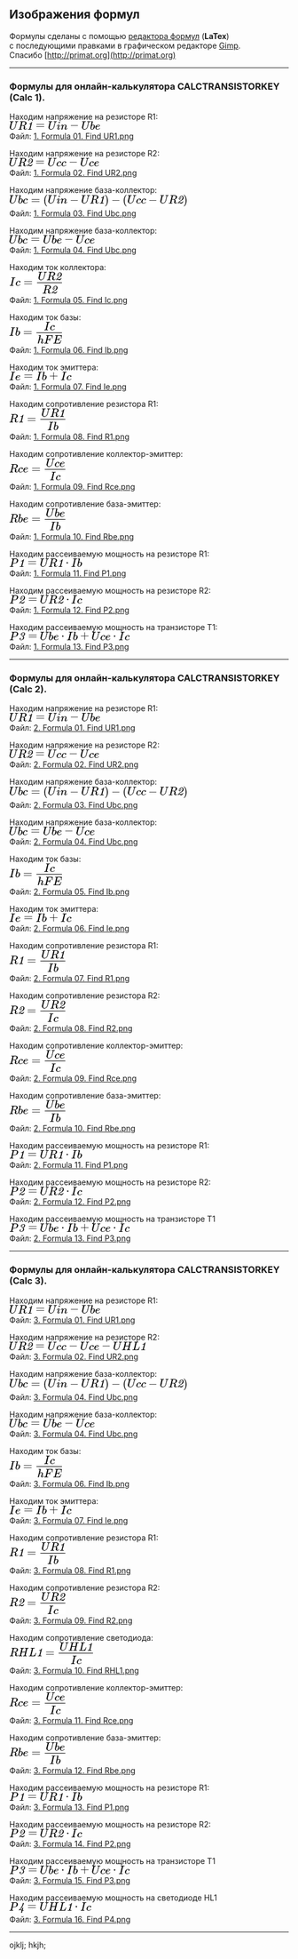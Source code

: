 ## Изображения формул

Формулы сделаны с помощью [редактора формул](http://primat.org/mathred/mathred.html "WEB-редактор формул") (**LaTex**)
<br>
с последующими правками в графическом редакторе [Gimp](https://www.gimp.org "Графический редактор Gimp").
<br>
Спасибо [http://primat.org](http://primat.org)

<hr>

### Формулы для онлайн-калькулятора CALCTRANSISTORKEY (Calc 1).

Находим напряжение на резисторе R1:
<br>
![](https://github.com/drilnet/electronics/blob/master/Bipolar%20transistor%20in%20key%20mode/Formulas/1.%20Formula%2001.%20Find%20UR1.png)
<br>
Файл: [1. Formula 01. Find UR1.png](https://github.com/drilnet/electronics/blob/master/Bipolar%20transistor%20in%20key%20mode/Formulas/1.%20Formula%2001.%20Find%20UR1.png "Находим напряжение на резисторе R1")

Находим напряжение на резисторе R2:
<br>
![](https://github.com/drilnet/electronics/blob/master/Bipolar%20transistor%20in%20key%20mode/Formulas/1.%20Formula%2002.%20Find%20UR2.png)
<br>
Файл: [1. Formula 02. Find UR2.png](https://github.com/drilnet/electronics/blob/master/Bipolar%20transistor%20in%20key%20mode/Formulas/1.%20Formula%2002.%20Find%20UR2.png "Находим напряжение на резисторе R2")

Находим напряжение база-коллектор:
<br>
![](https://github.com/drilnet/electronics/blob/master/Bipolar%20transistor%20in%20key%20mode/Formulas/1.%20Formula%2003.%20Find%20Ubc.png)
<br>
Файл: [1. Formula 03. Find Ubc.png](https://github.com/drilnet/electronics/blob/master/Bipolar%20transistor%20in%20key%20mode/Formulas/1.%20Formula%2003.%20Find%20Ubc.png "Находим напряжение база-коллектор")

Находим напряжение база-коллектор:
<br>
![](https://github.com/drilnet/electronics/blob/master/Bipolar%20transistor%20in%20key%20mode/Formulas/1.%20Formula%2004.%20Find%20Ubc.png)
<br>
Файл: [1. Formula 04. Find Ubc.png](https://github.com/drilnet/electronics/blob/master/Bipolar%20transistor%20in%20key%20mode/Formulas/1.%20Formula%2004.%20Find%20Ubc.png "Находим напряжение база-коллектор")

Находим ток коллектора:
<br>
![](https://github.com/drilnet/electronics/blob/master/Bipolar%20transistor%20in%20key%20mode/Formulas/1.%20Formula%2005.%20Find%20Ic.png)
<br>
Файл: [1. Formula 05. Find Ic.png](https://github.com/drilnet/electronics/blob/master/Bipolar%20transistor%20in%20key%20mode/Formulas/1.%20Formula%2005.%20Find%20Ic.png "Находим ток коллектора")

Находим ток базы:
<br>
![](https://github.com/drilnet/electronics/blob/master/Bipolar%20transistor%20in%20key%20mode/Formulas/1.%20Formula%2006.%20Find%20Ib.png)
<br>
Файл: [1. Formula 06. Find Ib.png](https://github.com/drilnet/electronics/blob/master/Bipolar%20transistor%20in%20key%20mode/Formulas/1.%20Formula%2006.%20Find%20Ib.png "Находим ток базы")

Находим ток эмиттера:
<br>
![](https://github.com/drilnet/electronics/blob/master/Bipolar%20transistor%20in%20key%20mode/Formulas/1.%20Formula%2007.%20Find%20Ie.png)
<br>
Файл: [1. Formula 07. Find Ie.png](https://github.com/drilnet/electronics/blob/master/Bipolar%20transistor%20in%20key%20mode/Formulas/1.%20Formula%2007.%20Find%20Ie.png "Находим ток эмиттера")

Находим сопротивление резистора R1:
<br>
![](https://github.com/drilnet/electronics/blob/master/Bipolar%20transistor%20in%20key%20mode/Formulas/1.%20Formula%2008.%20Find%20R1.png)
<br>
Файл: [1. Formula 08. Find R1.png](https://github.com/drilnet/electronics/blob/master/Bipolar%20transistor%20in%20key%20mode/Formulas/1.%20Formula%2008.%20Find%20R1.png "Находим сопротивление резистора R1")

Находим сопротивление коллектор-эмиттер:
<br>
![](https://github.com/drilnet/electronics/blob/master/Bipolar%20transistor%20in%20key%20mode/Formulas/1.%20Formula%2009.%20Find%20Rce.png)
<br>
Файл: [1. Formula 09. Find Rce.png](https://github.com/drilnet/electronics/blob/master/Bipolar%20transistor%20in%20key%20mode/Formulas/1.%20Formula%2009.%20Find%20Rce.png "Находим сопротивление коллектор-эмиттер")

Находим сопротивление база-эмиттер:
<br>
![](https://github.com/drilnet/electronics/blob/master/Bipolar%20transistor%20in%20key%20mode/Formulas/1.%20Formula%2010.%20Find%20Rbe.png)
<br>
Файл: [1. Formula 10. Find Rbe.png](https://github.com/drilnet/electronics/blob/master/Bipolar%20transistor%20in%20key%20mode/Formulas/1.%20Formula%2010.%20Find%20Rbe.png "Находим сопротивление база-эмиттер")

Находим рассеиваемую мощность на резисторе R1:
<br>
![](https://github.com/drilnet/electronics/blob/master/Bipolar%20transistor%20in%20key%20mode/Formulas/1.%20Formula%2011.%20Find%20P1.png)
<br>
Файл: [1. Formula 11. Find P1.png](https://github.com/drilnet/electronics/blob/master/Bipolar%20transistor%20in%20key%20mode/Formulas/1.%20Formula%2011.%20Find%20P1.png "Находим рассеиваемую мощность на резисторе R1")

Находим рассеиваемую мощность на резисторе R2:
<br>
![](https://github.com/drilnet/electronics/blob/master/Bipolar%20transistor%20in%20key%20mode/Formulas/1.%20Formula%2012.%20Find%20P2.png)
<br>
Файл: [1. Formula 12. Find P2.png](https://github.com/drilnet/electronics/blob/master/Bipolar%20transistor%20in%20key%20mode/Formulas/1.%20Formula%2012.%20Find%20P2.png "Находим рассеиваемую мощность на резисторе R2")

Находим рассеиваемую мощность на транзисторе T1:
<br>
![](https://github.com/drilnet/electronics/blob/master/Bipolar%20transistor%20in%20key%20mode/Formulas/1.%20Formula%2013.%20Find%20P3.png)
<br>
Файл: [1. Formula 13. Find P3.png](https://github.com/drilnet/electronics/blob/master/Bipolar%20transistor%20in%20key%20mode/Formulas/1.%20Formula%2013.%20Find%20P3.png "Находим рассеиваемую мощность на транзисторе T1")

<hr>

### Формулы для онлайн-калькулятора CALCTRANSISTORKEY (Calc 2).

Находим напряжение на резисторе R1:
<br>
![](https://github.com/drilnet/electronics/blob/master/Bipolar%20transistor%20in%20key%20mode/Formulas/2.%20Formula%2001.%20Find%20UR1.png)
<br>
Файл: [2. Formula 01. Find UR1.png](https://github.com/drilnet/electronics/blob/master/Bipolar%20transistor%20in%20key%20mode/Formulas/2.%20Formula%2001.%20Find%20UR1.png "Находим напряжение на резисторе R1")

Находим напряжение на резисторе R2:
<br>
![](https://github.com/drilnet/electronics/blob/master/Bipolar%20transistor%20in%20key%20mode/Formulas/2.%20Formula%2002.%20Find%20UR2.png)
<br>
Файл: [2. Formula 02. Find UR2.png](https://github.com/drilnet/electronics/blob/master/Bipolar%20transistor%20in%20key%20mode/Formulas/2.%20Formula%2002.%20Find%20UR2.png "Находим напряжение на резисторе R2")

Находим напряжение база-коллектор:
<br>
![](https://github.com/drilnet/electronics/blob/master/Bipolar%20transistor%20in%20key%20mode/Formulas/2.%20Formula%2003.%20Find%20Ubc.png)
<br>
Файл: [2. Formula 03. Find Ubc.png](https://github.com/drilnet/electronics/blob/master/Bipolar%20transistor%20in%20key%20mode/Formulas/2.%20Formula%2003.%20Find%20Ubc.png "Находим напряжение база-коллектор")

Находим напряжение база-коллектор:
<br>
![](https://github.com/drilnet/electronics/blob/master/Bipolar%20transistor%20in%20key%20mode/Formulas/2.%20Formula%2004.%20Find%20Ubc.png)
<br>
Файл: [2. Formula 04. Find Ubc.png](https://github.com/drilnet/electronics/blob/master/Bipolar%20transistor%20in%20key%20mode/Formulas/2.%20Formula%2004.%20Find%20Ubc.png "Находим напряжение база-коллектор")

Находим ток базы:
<br>
![](https://github.com/drilnet/electronics/blob/master/Bipolar%20transistor%20in%20key%20mode/Formulas/2.%20Formula%2005.%20Find%20Ib.png)
<br>
Файл: [2. Formula 05. Find Ib.png](https://github.com/drilnet/electronics/blob/master/Bipolar%20transistor%20in%20key%20mode/Formulas/2.%20Formula%2005.%20Find%20Ib.png "Находим ток базы")

Находим ток эмиттера:
<br>
![](https://github.com/drilnet/electronics/blob/master/Bipolar%20transistor%20in%20key%20mode/Formulas/2.%20Formula%2006.%20Find%20Ie.png)
<br>
Файл: [2. Formula 06. Find Ie.png](https://github.com/drilnet/electronics/blob/master/Bipolar%20transistor%20in%20key%20mode/Formulas/2.%20Formula%2006.%20Find%20Ie.png "Находим ток эмиттера")

Находим сопротивление резистора R1:
<br>
![](https://github.com/drilnet/electronics/blob/master/Bipolar%20transistor%20in%20key%20mode/Formulas/2.%20Formula%2007.%20Find%20R1.png)
<br>
Файл: [2. Formula 07. Find R1.png](https://github.com/drilnet/electronics/blob/master/Bipolar%20transistor%20in%20key%20mode/Formulas/2.%20Formula%2007.%20Find%20R1.png "Находим сопротивление резистора R1")

Находим сопротивление резистора R2:
<br>
![](https://github.com/drilnet/electronics/blob/master/Bipolar%20transistor%20in%20key%20mode/Formulas/2.%20Formula%2008.%20Find%20R2.png)
<br>
Файл: [2. Formula 08. Find R2.png](https://github.com/drilnet/electronics/blob/master/Bipolar%20transistor%20in%20key%20mode/Formulas/2.%20Formula%2008.%20Find%20R2.png "Находим сопротивление резистора R2")

Находим сопротивление коллектор-эмиттер:
<br>
![](https://github.com/drilnet/electronics/blob/master/Bipolar%20transistor%20in%20key%20mode/Formulas/2.%20Formula%2009.%20Find%20Rce.png)
<br>
Файл: [2. Formula 09. Find Rce.png](https://github.com/drilnet/electronics/blob/master/Bipolar%20transistor%20in%20key%20mode/Formulas/2.%20Formula%2009.%20Find%20Rce.png "Находим сопротивление коллектор-эмиттер")

Находим сопротивление база-эмиттер:
<br>
![](https://github.com/drilnet/electronics/blob/master/Bipolar%20transistor%20in%20key%20mode/Formulas/2.%20Formula%2010.%20Find%20Rbe.png)
<br>
Файл: [2. Formula 10. Find Rbe.png](https://github.com/drilnet/electronics/blob/master/Bipolar%20transistor%20in%20key%20mode/Formulas/2.%20Formula%2010.%20Find%20Rbe.png "Находим сопротивление база-эмиттер:")

Находим рассеиваемую мощность на резисторе R1:
<br>
![](https://github.com/drilnet/electronics/blob/master/Bipolar%20transistor%20in%20key%20mode/Formulas/2.%20Formula%2011.%20Find%20P1.png)
<br>
Файл: [2. Formula 11. Find P1.png](https://github.com/drilnet/electronics/blob/master/Bipolar%20transistor%20in%20key%20mode/Formulas/2.%20Formula%2011.%20Find%20P1.png "Находим рассеиваемую мощность на резисторе R1")

Находим рассеиваемую мощность на резисторе R2:
<br>
![](https://github.com/drilnet/electronics/blob/master/Bipolar%20transistor%20in%20key%20mode/Formulas/2.%20Formula%2012.%20Find%20P2.png)
<br>
Файл: [2. Formula 12. Find P2.png](https://github.com/drilnet/electronics/blob/master/Bipolar%20transistor%20in%20key%20mode/Formulas/2.%20Formula%2012.%20Find%20P2.png "Находим рассеиваемую мощность на резисторе R2")

Находим рассеиваемую мощность на транзисторе T1
<br>
![](https://github.com/drilnet/electronics/blob/master/Bipolar%20transistor%20in%20key%20mode/Formulas/2.%20Formula%2013.%20Find%20P3.png)
<br>
Файл: [2. Formula 13. Find P3.png](https://github.com/drilnet/electronics/blob/master/Bipolar%20transistor%20in%20key%20mode/Formulas/2.%20Formula%2013.%20Find%20P3.png "Находим рассеиваемую мощность на транзисторе T1")

<hr>

### Формулы для онлайн-калькулятора CALCTRANSISTORKEY (Calc 3).

Находим напряжение на резисторе R1:
<br>
![](https://github.com/drilnet/electronics/blob/master/Bipolar%20transistor%20in%20key%20mode/Formulas/3.%20Formula%2001.%20Find%20UR1.png)
<br>
Файл: [3. Formula 01. Find UR1.png](https://github.com/drilnet/electronics/blob/master/Bipolar%20transistor%20in%20key%20mode/Formulas/3.%20Formula%2001.%20Find%20UR1.png "Находим напряжение на резисторе R1")

Находим напряжение на резисторе R2:
<br>
![](https://github.com/drilnet/electronics/blob/master/Bipolar%20transistor%20in%20key%20mode/Formulas/3.%20Formula%2002.%20Find%20UR2.png)
<br>
Файл: [3. Formula 02. Find UR2.png](https://github.com/drilnet/electronics/blob/master/Bipolar%20transistor%20in%20key%20mode/Formulas/3.%20Formula%2002.%20Find%20UR2.png "Находим напряжение на резисторе R2")

Находим напряжение база-коллектор:
<br>
![](https://github.com/drilnet/electronics/blob/master/Bipolar%20transistor%20in%20key%20mode/Formulas/2.%20Formula%2003.%20Find%20Ubc.png)
<br>
Файл: [3. Formula 04. Find Ubc.png](https://github.com/drilnet/electronics/blob/master/Bipolar%20transistor%20in%20key%20mode/Formulas/3.%20Formula%2003.%20Find%20Ubc.png "Находим напряжение база-коллектор")

Находим напряжение база-коллектор:
<br>
![](https://github.com/drilnet/electronics/blob/master/Bipolar%20transistor%20in%20key%20mode/Formulas/3.%20Formula%2004.%20Find%20Ubc.png)
<br>
Файл: [3. Formula 04. Find Ubc.png](https://github.com/drilnet/electronics/blob/master/Bipolar%20transistor%20in%20key%20mode/Formulas/3.%20Formula%2004.%20Find%20Ubc.png "Находим напряжение база-коллектор")

Находим ток базы:
<br>
![](https://github.com/drilnet/electronics/blob/master/Bipolar%20transistor%20in%20key%20mode/Formulas/3.%20Formula%2006.%20Find%20Ib.png)
<br>
Файл: [3. Formula 06. Find Ib.png](https://github.com/drilnet/electronics/blob/master/Bipolar%20transistor%20in%20key%20mode/Formulas/3.%20Formula%2006.%20Find%20Ib.png "Находим ток базы")

Находим ток эмиттера:
<br>
![](https://github.com/drilnet/electronics/blob/master/Bipolar%20transistor%20in%20key%20mode/Formulas/3.%20Formula%2007.%20Find%20Ie.png)
<br>
Файл: [3. Formula 07. Find Ie.png](https://github.com/drilnet/electronics/blob/master/Bipolar%20transistor%20in%20key%20mode/Formulas/3.%20Formula%2007.%20Find%20Ie.png "Находим ток эмиттера")

Находим сопротивление резистора R1:
<br>
![](https://github.com/drilnet/electronics/blob/master/Bipolar%20transistor%20in%20key%20mode/Formulas/3.%20Formula%2008.%20Find%20R1.png)
<br>
Файл: [3. Formula 08. Find R1.png
](https://github.com/drilnet/electronics/blob/master/Bipolar%20transistor%20in%20key%20mode/Formulas/3.%20Formula%2008.%20Find%20R1.png "Находим сопротивление резистора R1")

Находим сопротивление резистора R2:
<br>
![](https://github.com/drilnet/electronics/blob/master/Bipolar%20transistor%20in%20key%20mode/Formulas/3.%20Formula%2009.%20Find%20R2.png)
<br>
Файл: [3. Formula 09. Find R2.png](https://github.com/drilnet/electronics/blob/master/Bipolar%20transistor%20in%20key%20mode/Formulas/3.%20Formula%2009.%20Find%20R2.png "Находим сопротивление резистора R2")

Находим сопротивление светодиода:
<br>
![](https://github.com/drilnet/electronics/blob/master/Bipolar%20transistor%20in%20key%20mode/Formulas/3.%20Formula%2010.%20Find%20RHL1.png)
<br>
Файл: [3. Formula 10. Find RHL1.png](https://github.com/drilnet/electronics/blob/master/Bipolar%20transistor%20in%20key%20mode/Formulas/3.%20Formula%2010.%20Find%20RHL1.png "Находим сопротивление светодиода")

Находим сопротивление коллектор-эмиттер:
<br>
![](https://github.com/drilnet/electronics/blob/master/Bipolar%20transistor%20in%20key%20mode/Formulas/3.%20Formula%2011.%20Find%20Rce.png)
<br>
Файл: [3. Formula 11. Find Rce.png](https://github.com/drilnet/electronics/blob/master/Bipolar%20transistor%20in%20key%20mode/Formulas/3.%20Formula%2011.%20Find%20Rce.png "Находим сопротивление коллектор-эмиттер")

Находим сопротивление база-эмиттер:
<br>
![](https://github.com/drilnet/electronics/blob/master/Bipolar%20transistor%20in%20key%20mode/Formulas/3.%20Formula%2012.%20Find%20Rbe.png)
<br>
Файл: [3. Formula 12. Find Rbe.png](https://github.com/drilnet/electronics/blob/master/Bipolar%20transistor%20in%20key%20mode/Formulas/3.%20Formula%2012.%20Find%20Rbe.png "Находим сопротивление база-эммитер")

Находим рассеиваемую мощность на резисторе R1:
<br>
![](https://github.com/drilnet/electronics/blob/master/Bipolar%20transistor%20in%20key%20mode/Formulas/3.%20Formula%2013.%20Find%20P1.png)
<br>
Файл: [3. Formula 13. Find P1.png](https://github.com/drilnet/electronics/blob/master/Bipolar%20transistor%20in%20key%20mode/Formulas/3.%20Formula%2013.%20Find%20P1.png "Находим рассеиваемую мощность на резисторе R1")

Находим рассеиваемую мощность на резисторе R2:
<br>
![](https://github.com/drilnet/electronics/blob/master/Bipolar%20transistor%20in%20key%20mode/Formulas/3.%20Formula%2014.%20Find%20P2.png)
<br>
Файл: [3. Formula 14. Find P2.png](https://github.com/drilnet/electronics/blob/master/Bipolar%20transistor%20in%20key%20mode/Formulas/3.%20Formula%2014.%20Find%20P2.png "Находим рассеиваемую мощность на резисторе R2")

Находим рассеиваемую мощность на транзисторе T1
<br>
![](https://github.com/drilnet/electronics/blob/master/Bipolar%20transistor%20in%20key%20mode/Formulas/3.%20Formula%2015.%20Find%20P3.png)
<br>
Файл: [3. Formula 15. Find P3.png](https://github.com/drilnet/electronics/blob/master/Bipolar%20transistor%20in%20key%20mode/Formulas/3.%20Formula%2015.%20Find%20P3.png "Находим рассеиваемую мощность на транзисторе T1")

Находим рассеиваемую мощность на светодиоде HL1
<br>
![](https://github.com/drilnet/electronics/blob/master/Bipolar%20transistor%20in%20key%20mode/Formulas/3.%20Formula%2016.%20Find%20P4.png)
<br>
Файл: [3. Formula 16. Find P4.png](https://github.com/drilnet/electronics/blob/master/Bipolar%20transistor%20in%20key%20mode/Formulas/3.%20Formula%2016.%20Find%20P4.png "Находим рассеиваемую мощность на транзисторе HL1")

<hr>

ojklj; hkjh;
